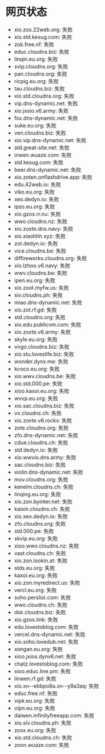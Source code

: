 # 网页状态
- xio.zos.22web.org: 失败
- xio.std.kesug.com: 失败
- zok.free.nf: 失败
- educ.cloudns.biz: 失败
- linqin.eu.org: 失败
- svip.cloudns.org: 失败
- pan.cloudns.org: 失败
- ricpig.eu.org: 失败
- tau.cloudns.biz: 失败
- xio.std.cloudns.org: 失败
- vip.dns-dynamic.net: 失败
- xio.jxsio.v6.army: 失败
- fox.dns-dynamic.net: 失败
- suke.eu.org: 失败
- ven.cloudns.biz: 失败
- xio.vip.dns-dynamic.net: 失败
- std.great-site.net: 失败
- inwen.wuaze.com: 失败
- std.kesug.com: 失败
- beer.dns-dynamic.net: 失败
- xio.zoten.onflashdrive.app: 失败
- edu.42web.io: 失败
- viko.eu.org: 失败
- xeo.dedyn.io: 失败
- ipzo.eu.org: 失败
- xio.gzos.rr.nu: 失败
- wwo.cloudns.nz: 失败
- xio.zoxte.dns.navy: 失败
- xio.xiaohhh.xyz: 失败
- zot.dedyn.io: 失败
- vice.cloudns.be: 失败
- diffireworks.cloudns.org: 失败
- xio.lzhoo.v6.navy: 失败
- wwv.cloudns.be: 失败
- ipen.eu.org: 失败
- xio.zoot.myfw.us: 失败
- siv.cloudns.ph: 失败
- miao.dns-dynamic.net: 失败
- xio.zot.rf.gd: 失败
- std.cloudns.org: 失败
- xio.edu.publicvm.com: 失败
- xio.zoxte.v6.army: 失败
- skyle.eu.org: 失败
- virgo.cloudns.biz: 失败
- xio.stu.loveslife.biz: 失败
- wonder.dynx.me: 失败
- kcoco.eu.org: 失败
- xio.wwv.cloudns.be: 失败
- xio.std.000.pe: 失败
- xioo.kaxoi.eu.org: 失败
- wvvp.eu.org: 失败
- xio.sac.cloudns.biz: 失败
- vx.cloudns.ch: 失败
- xio.zoxte.v6.rocks: 失败
- zote.cloudns.org: 失败
- zfo.dns-dynamic.net: 失败
- cdue.cloudns.ch: 失败
- std.dedyn.io: 失败
- xio.wwvio.dns.army: 失败
- sac.cloudns.biz: 失败
- xiolin.dns-dynamic.net: 失败
- mov.cloudns.org: 失败
- kenelm.cloudns.ch: 失败
- linqing.eu.org: 失败
- xio.zon.byinter.net: 失败
- kaixin.cloudns.ch: 失败
- xio.xeo.dedyn.io: 失败
- zfo.cloudns.org: 失败
- std.000.pe: 失败
- skvip.eu.org: 失败
- xioo.wwo.cloudns.nz: 失败
- vast.cloudns.ch: 失败
- xio.zon.lookin.at: 失败
- stds.eu.org: 失败
- kaxoi.eu.org: 失败
- xio.zon.myredirect.us: 失败
- vercl.eu.org: 失败
- soho.perslist.com: 失败
- wwo.cloudns.ch: 失败
- dsk.cloudns.biz: 失败
- xio.gzos.link: 失败
- edu.lovestoblog.com: 失败
- vercel.dns-dynamic.net: 失败
- xio.soho.lovedub.net: 失败
- xongan.eu.org: 失败
- xioo.jxios.dynv6.net: 失败
- chatz.lovestoblog.com: 失败
- xioo.educ.line.pm: 失败
- linwen.rf.gd: 失败
- xio.xn--ebbpo8a.xn--y9a3aq: 失败
- educ.free.nf: 失败
- vipk.eu.org: 失败
- vipn.eu.org: 失败
- daiwen.infinityfreeapp.com: 失败
- xio.siv.cloudns.ph: 失败
- zosx.eu.org: 失败
- xio.std.cloudns.ch: 失败
- zoon.wuaze.com: 失败
